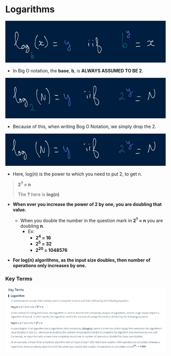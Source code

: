 # Logarithms 



![log](./resources/log.JPG)

- In Big O notation, the **base**, **b**, is **ALWAYS ASSUMED TO BE 2**.

![log2](./resources/log2.JPG)

- Because of this, when writing Bog O Notation, we simply drop the 2.

![log3](./resources/log3.JPG)

- Here, log(n) is the power to which you need to put 2, to get n.

> **2<sup>?</sup> = n**
> 
> The **?** here is **log(n)**

- **When ever you increase the power of 2 by one, you are doubling that value.**
  - When you double the number in the question mark in **2<sup>?</sup> = n** you are doubling **n**.
    - Ex:
      - **2<sup>4</sup> = 16**
      - **2<sup>5</sup> = 32**
      - **2<sup>20</sup> = 1048576**

- **For log(n) algorithms, as the input size doubles, then number of operations only increases by one.**

### Key Terms

![KT3](./resources/KT3.JPG)